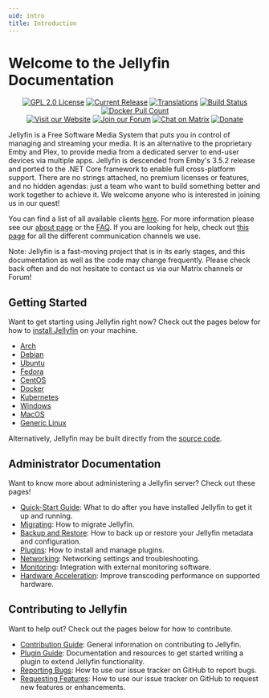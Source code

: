 ```yaml
---
uid: intro
title: Introduction
---
```


# Welcome to the Jellyfin Documentation

<p align="center">
<a href="https://github.com/jellyfin/jellyfin"><img className="badge" alt="GPL 2.0 License" src="https://img.shields.io/github/license/jellyfin/jellyfin.svg"/></a>
<a href="https://github.com/jellyfin/jellyfin/releases"><img className="badge" alt="Current Release" src="https://img.shields.io/github/release/jellyfin/jellyfin.svg"/></a>
<a href="https://translate.jellyfin.org/engage/jellyfin/?utm_source=widget"><img className="badge" alt="Translations" src="https://translate.jellyfin.org/widgets/jellyfin/-/svg-badge.svg"/></a>
<a href="https://cloud.drone.io/jellyfin/jellyfin"><img className="badge" alt="Build Status" src="https://cloud.drone.io/api/badges/jellyfin/jellyfin/status.svg"/></a>
<a href="https://hub.docker.com/r/jellyfin/jellyfin"><img className="badge" alt="Docker Pull Count" src="https://img.shields.io/docker/pulls/jellyfin/jellyfin.svg"/></a>
<br/>
<a href="https://jellyfin.org"><img className="badge" alt="Visit our Website" src="https://img.shields.io/website/http/jellyfin.org.svg?up_message=online&down_message=offline"/></a>
<a href="https://forum.jellyfin.org"><img className="badge" alt="Join our Forum" src="https://img.shields.io/website/http/forum.jellyfin.org.svg?label=forum&up_message=online&down_message=offline"/></a>
<a href="https://matrix.to/#/+jellyfin:matrix.org"><img className="badge" alt="Chat on Matrix" src="https://img.shields.io/matrix/jellyfin:matrix.org.svg?logo=matrix"/></a>
<a href="https://opencollective.com/jellyfin"><img className="badge" alt="Donate" src="https://img.shields.io/opencollective/all/jellyfin.svg?label=backers"/></a>
</p>

Jellyfin is a Free Software Media System that puts you in control of managing and streaming your media. It is an alternative to the proprietary Emby and Plex, to provide media from a dedicated server to end-user devices via multiple apps. Jellyfin is descended from Emby's 3.5.2 release and ported to the .NET Core framework to enable full cross-platform support. There are no strings attached, no premium licenses or features, and no hidden agendas: just a team who want to build something better and work together to achieve it. We welcome anyone who is interested in joining us in our quest!

You can find a list of all available clients [here](/downloads/clients). For more information please see our [about page](/docs/general/about) or the [FAQ](/docs/general/faq). If you are looking for help, check out [this page](/docs/general/getting-help) for all the different communication channels we use.

Note: Jellyfin is a fast-moving project that is in its early stages, and this documentation as well as the code may change frequently. Please check back often and do not hesitate to contact us via our Matrix channels or Forum!

## Getting Started

Want to get starting using Jellyfin right now? Check out the pages below for how to [install Jellyfin](/docs/general/installation) on your machine.

- [Arch](/docs/general/installation/linux#arch-linux)
- [Debian](/docs/general/installation/linux#debian)
- [Ubuntu](/docs/general/installation/linux#ubuntu)
- [Fedora](/docs/general/installation/linux#fedora)
- [CentOS](/docs/general/installation/linux#centos)
- [Docker](/docs/general/installation/container#docker)
- [Kubernetes](/docs/general/installation/container#kubernetes)
- [Windows](/docs/general/installation/windows)
- [MacOS](/docs/general/installation/macos)
- [Generic Linux](/docs/general/installation/linux#linux-generic-amd64)

Alternatively, Jellyfin may be built directly from the [source code](/docs/general/installation/source).

## Administrator Documentation

Want to know more about administering a Jellyfin server? Check out these pages!

- [Quick-Start Guide](/docs/general/quick-start): What to do after you have installed Jellyfin to get it up and running.
- [Migrating](/docs/general/administration/migrate): How to migrate Jellyfin.
- [Backup and Restore](/docs/general/administration/backup-and-restore): How to back up or restore your Jellyfin metadata and configuration.
- [Plugins](/docs/general/server/plugins): How to install and manage plugins.
- [Networking](/docs/general/networking): Networking settings and troubleshooting.
- [Monitoring](/docs/general/networking/monitoring): Integration with external monitoring software.
- [Hardware Acceleration](/docs/general/administration/hardware-acceleration): Improve transcoding performance on supported hardware.

## Contributing to Jellyfin

Want to help out? Check out the pages below for how to contribute.

- [Contribution Guide](/docs/general/contributing): General information on contributing to Jellyfin.
- [Plugin Guide](https://github.com/jellyfin/jellyfin-plugin-template): Documentation and resources to get started writing a plugin to extend Jellyfin functionality.
- [Reporting Bugs](/docs/general/contributing/issues#reporting-bugs): How to use our issue tracker on GitHub to report bugs.
- [Requesting Features](/docs/general/contributing/issues#requesting-features): How to use our issue tracker on GitHub to request new features or enhancements.
